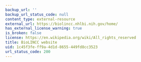 ```yaml
---
backup_url: ''
backup_url_status_code: null
content_type: external-resource
external_url: https://biolincc.nhlbi.nih.gov/home/
has_external_license_warning: true
is_broken: false
license: https://en.wikipedia.org/wiki/All_rights_reserved
title: BioLINCC website
uid: 1c45f3fe-ff9a-4d1d-8655-449fd8cc3523
url_status_code: 200
---
```

